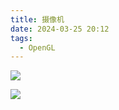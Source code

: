 ```yaml
---
title: 摄像机
date: 2024-03-25 20:12
tags:
  - OpenGL
---
```


![](/images/posts/动画%20(1)%201.gif)

![](/images/posts/动画%20(1)%202.gif)